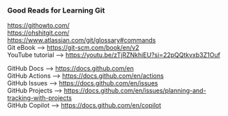 ### Good Reads for Learning Git

https://githowto.com/ <br>
https://ohshitgit.com/ <br>
https://www.atlassian.com/git/glossary#commands <br>
Git eBook --> https://git-scm.com/book/en/v2 <br>
YouTube tutorial --> https://youtu.be/zTjRZNkhiEU?si=22pQQtkvxb3Z1Ouf <br>

GitHub Docs --> https://docs.github.com/en <br>
GitHub Actions --> https://docs.github.com/en/actions <br>
GitHub Issues --> https://docs.github.com/en/issues <br>
GitHub Projects --> https://docs.github.com/en/issues/planning-and-tracking-with-projects <br>
GitHub Copilot --> https://docs.github.com/en/copilot <br>
